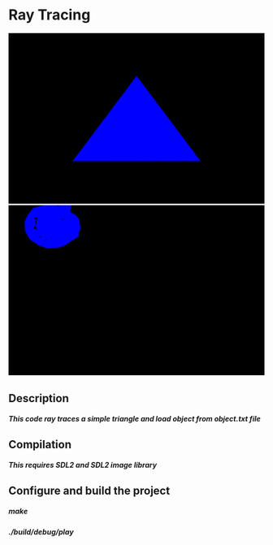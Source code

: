 # Ray Tracing

<img width="1023" alt="rayTriangle" src="./img/RayTriangle-output.png">
<img width="1023" alt="rayTriangle" src="./img/lowRes.png">

## Description
##### This code ray traces a simple triangle and load object from object.txt file


## Compilation
##### This requires SDL2 and SDL2 image library

## Configure and build the project
##### make
##### ./build/debug/play


